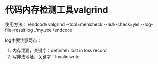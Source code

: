 # 代码内存检测工具valgrind

使用方法：
\endcode
valgrind --tool=memcheck --leak-check=yes --log-file=result.log ./my_exe
\endcode

log中要注意两点：
1. 内存泄漏，关键字：definitely lost in loss record
2. 写非法地址，关键字：Invalid write
